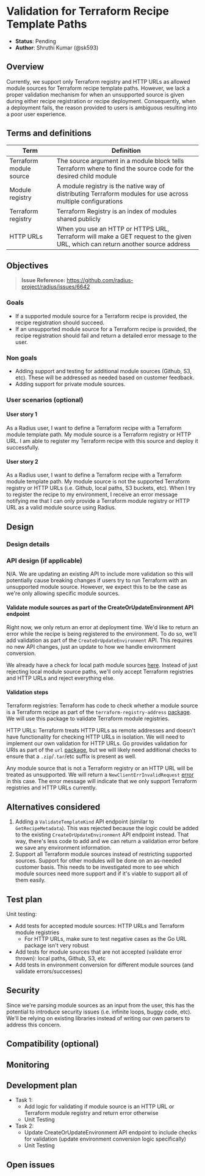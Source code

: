 # Validation for Terraform Recipe Template Paths

* **Status**: Pending
* **Author**: Shruthi Kumar (@sk593)

## Overview

Currently, we support only Terraform registry and HTTP URLs as allowed module sources for Terraform recipe template paths. However, we lack a proper validation mechanism for when an unsupported source is given during either recipe registration or recipe deployment. Consequently, when a deployment fails, the reason provided to users is ambiguous resulting into a poor user experience.

## Terms and definitions

| Term     | Definition                                                                                                                                                                                                 |
| -------- | ---------------------------------------------------------------------------------------------------------------------------------------------------------------------------------------------------------- |
| Terraform module source | The source argument in a module block tells Terraform where to find the source code for the desired child module |
| Module registry | A module registry is the native way of distributing Terraform modules for use across multiple configurations |
| Terraform registry | Terraform Registry is an index of modules shared publicly |
| HTTP URLs | When you use an HTTP or HTTPS URL, Terraform will make a GET request to the given URL, which can return another source address | 

## Objectives

> **Issue Reference:** https://github.com/radius-project/radius/issues/6642

### Goals

- If a supported module source for a Terraform recipe is provided, the recipe registration should succeed. 
- If an unsupported module source for a Terraform recipe is provided, the recipe registration should fail and return a detailed error message to the user.


### Non goals

- Adding support and testing for additional module sources (Github, S3, etc). These will be addressed as needed based on customer feedback.
- Adding support for private module sources.   

### User scenarios (optional)

#### User story 1

As a Radius user, I want to define a Terraform recipe with a Terraform module template path. My module source is a Terraform registry or HTTP URL. I am able to register my Terraform recipe with this source and deploy it successfully. 

#### User story 2

As a Radius user, I want to define a Terraform recipe with a Terraform module template path. My module source is not the supported Terraform registry or HTTP URLs (i.e. Github, local paths, S3 buckets, etc). When I try to register the recipe to my environment, I receive an error message notifying me that I can only provide a Terraform module registry or HTTP URL as a valid module source using Radius. 

## Design

### Design details

### API design (if applicable)
N/A. We are updating an existing API to include more validation so this will potentially cause breaking changes if users try to run Terraform with an unsupported module source. However, we expect this to be the case as we're only allowing specific module sources. 


#### Validate module sources as part of the CreateOrUpdateEnvironment API endpoint 
Right now, we only return an error at deployment time. We'd like to return an error while the recipe is being registered to the environment. To do so, we'll add validation as part of the `CreateOrUpdateEnvironment` API. This requires no new API changes, just an update to how we handle environment conversion.

We already have a check for local path module sources [here](https://github.com/radius-project/radius/blob/40c91fdc3a4dd3ac04906094dc8302f7232d700d/pkg/corerp/api/v20231001preview/environment_conversion.go#L303). Instead of just rejecting local module source paths, we'll only accept Terraform registries and HTTP URLs and reject everything else.  

#### Validation steps
Terraform registries: 
Terraform has code to check whether a module source is a Terraform recipe as part of the `terraform-registry-address` [package](https://github.com/hashicorp/terraform-registry-address/blob/main/module.go#L44). We will use this package to validate Terraform module registries. 

HTTP URLs: 
Terraform treats HTTP URLs as remote addresses and doesn't have functionality for checking HTTP URLs in isolation. We will need to implement our own validation for HTTP URLs. Go provides validation for URIs as part of the `url` [package](https://pkg.go.dev/net/url#ParseRequestURI), but we will likely need additional checks to ensure that a `.zip`/`.tar`/etc suffix is present as well. 

Any module source that is not a Terraform registry or an HTTP URL will be treated as unsupported. We will return a `NewClientErrInvalidRequest` [error](https://github.com/radius-project/radius/blob/main/pkg/armrpc/api/v1/error.go#L64) in this case. The error message will indicate that we only support Terraform registries and HTTP URLs currently. 

## Alternatives considered

1. Adding a `ValidateTemplateKind` API endpoint (similar to `GetRecipeMetadata`).
This was rejected because the logic could be added to the existing `CreateOrUpdateEnvironment` API endpoint instead. That way, there's less code to add and we can return a validation error before we save any environment information. 
2. Support all Terraform module sources instead of restricting supported sources.
Support for other modules will be done on an as-needed customer basis. This needs to be investigated more to see which module sources need more support and if it's viable to support all of them easily. 


## Test plan

Unit testing:
- Add tests for accepted module sources: HTTP URLs and Terraform module registries 
  - For HTTP URLs, make sure to test negative cases as the Go URL package isn't very robust 
- Add tests for module sources that are not accepted (validate error thrown): local paths, Github, S3, etc 
- Add tests in environment conversion for different module sources (and validate errors/successes)

## Security
Since we're parsing module sources as an input from the user, this has the potential to introduce security issues (i.e. infinite loops, buggy code, etc). We'll be relying on existing libraries instead of writing our own parsers to address this concern. 

## Compatibility (optional)

## Monitoring

## Development plan

- Task 1:  
    - Add logic for validating if module source is an HTTP URL or Terraform module registry and return error otherwise
    - Unit Testing
- Task 2:
    - Update CreateOrUpdateEnvironment API endpoint to include checks for validation (update environment conversion logic specifically)
    - Unit Testing

## Open issues